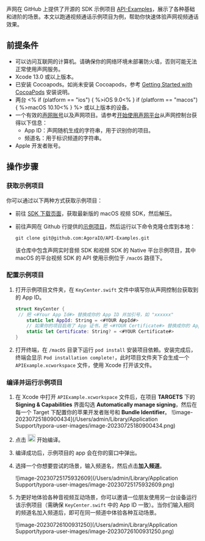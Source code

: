 声网在 GitHub 上提供了开源的 SDK 示例项目 [API-Examples](https://github.com/AgoraIO/API-Examples/tree/main/macOS/APIExample)，展示了各种基础和进阶的场景。本文以跑通视频通话示例项目为例，帮助你快速体验声网视频通话效果。


## 前提条件

<!--  以下是 fragment 的内容，仅供 review，发布时删除
$$bbe55090-5cb0-11ec-af4b-2b38abdb1c68
{
"platform": "macos"
}
$$  -->


 - 可以访问互联网的计算机。请确保你的网络环境未部署防火墙，否则可能无法正常使用声网服务。
 - Xcode 13.0 或以上版本。
 - 已安装 Cocoapods。如尚未安装 Cocoapods，参考 [Getting Started with CocoaPods](https://guides.cocoapods.org/using/getting-started.html#getting-started) 安装说明。
 - 两台 <% if (platform == "ios") { %>iOS 9.0<% } if (platform == "macos") { %>macOS 10.10<% } %> 或以上版本的设备。
 - 一个有效的[声网账号](https://docs.agora.io/cn/Agora%20Platform/sign_in_and_sign_up)以及声网项目。请参考[开始使用声网平台](https://docs.agora.io/cn/Agora%20Platform/get_appid_token?platform=All%20Platforms)从声网控制台获得以下信息：
   - App ID：声网随机生成的字符串，用于识别你的项目。
   - 频道名：用于标识频道的字符串。
 - Apple 开发者账号。

## 操作步骤

### 获取示例项目

你可以通过以下两种方式获取示例项目：

- 前往 [SDK 下载页面](./downloads?platform=macOS)，获取最新版的 macOS 视频 SDK，然后解压。

- 前往声网在 Github 行提供的[示例项目](https://github.com/AgoraIO/API-Examples/tree/main)，然后运行以下命令克隆仓库到本地：

  ```shell
  git clone git@github.com:AgoraIO/API-Examples.git
  ```

  该仓库中包含声网实时音频 SDK 和视频 SDK 的 Native 平台示例项目，其中 macOS 的平台视频 SDK 的 API 使用示例位于 `/macOS` 路径下。

### 配置示例项目

1. 打开示例项目文件夹，在 `KeyCenter.swift` 文件中填写你从声网控制台获取到的 App ID。

   ```swift
   struct KeyCenter {
   	// 把 <#Your App Id#> 替换成你的 App ID 并加引号，如 "xxxxxx"
       static let AppId: String = <#YOUR AppId#>
       // 如果你的项目启用了 App 证书，把 <#YOUR Certificate#> 替换成你的 App 证书并加引号，如 "xxxxxx"；如未启用该字段为空
       static let Certificate: String? = <#YOUR Certificate#>
   }
   ```


2. 打开终端，在 `/macOS` 目录下运行 `pod install` 安装项目依赖。安装完成后，终端会显示 `Pod installation complete!`，此时项目文件夹下会生成一个 `APIExample.xcworkspace` 文件，使用 Xcode 打开该文件。


### 编译并运行示例项目

1. 在 Xcode 中打开 `APIExample.xcworkspace` 文件后，在项目 **TARGETS** 下的 **Signing & Capabilities** 界面勾选 **Automatically manage signing**，然后在每一个 Target 下配置你的苹果开发者账号和 **Bundle Identifier**。
   ![image-20230725180900434](/Users/admin/Library/Application Support/typora-user-images/image-20230725180900434.png)

4. 点击 <img src="https://web-cdn.agora.io/docs-files/1690171362896" height="20"/> 开始编译。

5. 编译成功后，示例项目的 app 会在你的窗口中弹出。

7. 选择一个你想要尝试的场景，输入频道名，然后点击**加入频道**。

   ![image-20230725175932609](/Users/admin/Library/Application Support/typora-user-images/image-20230725175932609.png)

5. 为更好地体验各种音视频互动场景，你可以邀请一位朋友使用另一台设备运行该示例项目（需确保 `KeyCenter.swift` 中的 App ID 一致）。当你们输入相同的频道名加入频道后，即可在同一频道中体验各种互动场景。

   ![image-20230726100931250](/Users/admin/Library/Application Support/typora-user-images/image-20230726100931250.png)